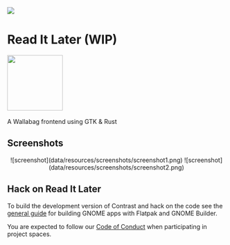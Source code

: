 <a href="https://flathub.org/apps/details/com.belmoussaoui.ReadItLater">
<img src="https://flathub.org/assets/badges/flathub-badge-i-en.png" width="190px" />
</a>

# Read It Later (WIP)

<img src="https://gitlab.gnome.org/bilelmoussaoui/read-it-later/raw/master/data/icons/com.belmoussaoui.ReadItLater.svg" width="128" height="128" />

A Wallabag frontend using GTK & Rust


## Screenshots

<div align="center">
![screenshot](data/resources/screenshots/screenshot1.png) ![screenshot](data/resources/screenshots/screenshot2.png)
</div>

## Hack on Read It Later
To build the development version of Contrast and hack on the code
see the [general guide](https://wiki.gnome.org/Newcomers/BuildProject)
for building GNOME apps with Flatpak and GNOME Builder.

You are expected to follow our [Code of Conduct](/code-of-conduct.md) when participating in project
spaces.
